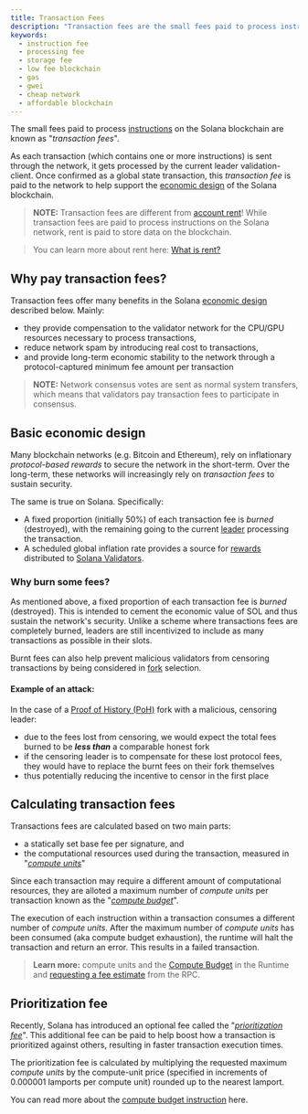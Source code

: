 ```yaml
---
title: Transaction Fees
description: "Transaction fees are the small fees paid to process instructions on the network. These fees are based on computation and an optional prioritization fee."
keywords:
  - instruction fee
  - processing fee
  - storage fee
  - low fee blockchain
  - gas
  - gwei
  - cheap network
  - affordable blockchain
---
```


The small fees paid to process [instructions](./terminology.md#instruction) on the Solana blockchain are known as "_transaction fees_".

As each transaction (which contains one or more instructions) is sent through the network, it gets processed by the current leader validation-client. Once confirmed as a global state transaction, this _transaction fee_ is paid to the network to help support the [economic design](#economic-design) of the Solana blockchain.

> **NOTE:** Transaction fees are different from [account rent](./terminology.md#rent)!
> While transaction fees are paid to process instructions on the Solana network, rent is paid to store data on the blockchain.

> You can learn more about rent here: [What is rent?](./developing/intro/rent.md)

## Why pay transaction fees?

Transaction fees offer many benefits in the Solana [economic design](#basic-economic-design) described below. Mainly:

- they provide compensation to the validator network for the CPU/GPU resources necessary to process transactions,
- reduce network spam by introducing real cost to transactions,
- and provide long-term economic stability to the network through a protocol-captured minimum fee amount per transaction

> **NOTE:** Network consensus votes are sent as normal system transfers, which means that validators pay transaction fees to participate in consensus.

## Basic economic design

Many blockchain networks \(e.g. Bitcoin and Ethereum\), rely on inflationary _protocol-based rewards_ to secure the network in the short-term. Over the long-term, these networks will increasingly rely on _transaction fees_ to sustain security.

The same is true on Solana. Specifically:

- A fixed proportion (initially 50%) of each transaction fee is _burned_ (destroyed), with the remaining going to the current [leader](./terminology.md#leader) processing the transaction.
- A scheduled global inflation rate provides a source for [rewards](./implemented-proposals/staking-rewards.md) distributed to [Solana Validators](../src/running-validator.md).

### Why burn some fees?

As mentioned above, a fixed proportion of each transaction fee is _burned_ (destroyed). This is intended to cement the economic value of SOL and thus sustain the network's security. Unlike a scheme where transactions fees are completely burned, leaders are still incentivized to include as many transactions as possible in their slots.

Burnt fees can also help prevent malicious validators from censoring transactions by being considered in [fork](./terminology.md#fork) selection.

#### Example of an attack:

In the case of a [Proof of History (PoH)](./terminology.md#proof-of-history-poh) fork with a malicious, censoring leader:

- due to the fees lost from censoring, we would expect the total fees burned to be **_less than_** a comparable honest fork
- if the censoring leader is to compensate for these lost protocol fees, they would have to replace the burnt fees on their fork themselves
- thus potentially reducing the incentive to censor in the first place

## Calculating transaction fees

Transactions fees are calculated based on two main parts:

- a statically set base fee per signature, and
- the computational resources used during the transaction, measured in "[_compute units_](./terminology.md#compute-units)"

Since each transaction may require a different amount of computational resources, they are alloted a maximum number of _compute units_ per transaction known as the "[_compute budget_](./terminology.md#compute-budget)".

The execution of each instruction within a transaction consumes a different number of _compute units_. After the maximum number of _compute units_ has been consumed (aka compute budget exhaustion), the runtime will halt the transaction and return an error. This results in a failed transaction.

> **Learn more:** compute units and the [Compute Budget](./developing/programming-model/runtime#compute-budget) in the Runtime and [requesting a fee estimate](/api#getfeeformessage) from the RPC.

## Prioritization fee

Recently, Solana has introduced an optional fee called the "_[prioritization fee](./terminology.md#prioritization-fee)_". This additional fee can be paid to help boost how a transaction is prioritized against others, resulting in faster transaction execution times.

The prioritization fee is calculated by multiplying the requested maximum _compute units_ by the compute-unit price (specified in increments of 0.000001 lamports per compute unit) rounded up to the nearest lamport.

You can read more about the [compute budget instruction](./developing/programming-model/runtime.md#compute-budget) here.
